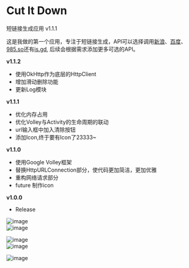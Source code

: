 # Cut It Down
短链接生成应用  v1.1.1

这是我做的第一个应用，专注于短链接生成，API可以选择调用[新浪](http://open.weibo.com/wiki/2/short_url/shorten)、[百度](http://dwz.cn/)、[985.so](http://985.so/)还有[is.gd](http://is.gd/),
后续会根据需求添加更多可选的API。

**v1.1.2**
 - 使用OkHttp作为底层的HttpClient
 - 增加滑动删除功能
 - 更新Log模块

**v1.1.1**
 - 优化内存占用
 - 优化Volley与Activity的生命周期的联动
 - url输入框中加入清除按钮
 - 添加Icon,终于要有Icon了23333~

**v1.1.0**
 - 使用Google Volley框架
 - 替换HttpURLConnection部分，使代码更加简洁，更加优雅
 - 重构网络请求部分
 - future 制作icon

**v1.0.0**
 - Release

![image](screenshots/Screenshot_2015-08-28-14-45-08.png)  
![image](screenshots/Screenshot_2015-08-28-14-45-14.png)

![image](screenshots/Screenshot_2015-08-28-14-45-23.png)  
![image](screenshots/Screenshot_2015-08-28-14-45-27.png)

![image](screenshots/Screenshot_2015-08-28-14-45-32.png)  
